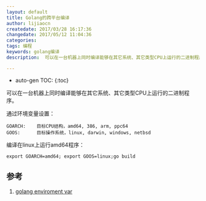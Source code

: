 ```yaml
---
layout: default
title: Golang的跨平台编译
author: lijiaocn
createdate: 2017/03/28 16:17:36
changedate: 2017/05/12 11:04:36
categories:
tags: 编程
keywords: golang编译
description:  可以在一台机器上同时编译能够在其它系统、其它类型CPU上运行的二进制程序。

---
```


* auto-gen TOC:
{:toc}


可以在一台机器上同时编译能够在其它系统、其它类型CPU上运行的二进制程序。

通过环境变量设置：

	GOARCH:    目标CPU结构，amd64, 386, arm, ppc64
	GOOS:      目标操作系统，linux, darwin, windows, netbsd

编译在linux上运行amd64程序：

	export GOARCH=amd64; export GOOS=linux;go build

## 参考

1. [golang enviroment var][1]

[1]: https://golang.org/cmd/go/#hdr-Environment_variables "golang enviroment var"

